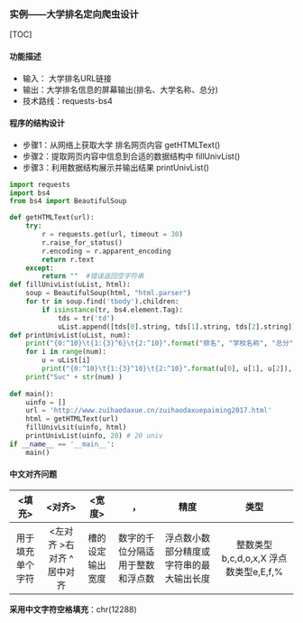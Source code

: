 ### 实例——大学排名定向爬虫设计

[TOC]

#### 功能描述
- 输入： 大学排名URL链接
- 输出：大学排名信息的屏幕输出(排名、大学名称、总分)
- 技术路线：requests-bs4
#### 程序的结构设计
- 步骤1：从网络上获取大学 排名网页内容
  getHTMLText()
- 步骤2：提取网页内容中信息到合适的数据结构中
  fillUnivList()
- 步骤3：利用数据结构展示并输出结果
  printUnivList()

```python
import requests
import bs4
from bs4 import BeautifulSoup

def getHTMLText(url):
    try:
        r = requests.get(url, timeout = 30)
        r.raise_for_status()
        r.encoding = r.apparent_encoding
        return r.text
    except:
        return ""  #错误返回空字符串
def fillUnivList(uList, html):
    soup = BeautifulSoup(html, "html.parser")
    for tr in soup.find('tbody').children:
        if isinstance(tr, bs4.element.Tag):
            tds = tr('td')
            uList.append([tds[0].string, tds[1].string, tds[2].string])
def printUnivList(uList, num):
    print("{0:^10}\t{1:{3}^6}\t{2:^10}".format("排名", "学校名称", "总分", chr(12288)))
    for i in range(num):
        u = uList[i]
        print("{0:^10}\t{1:{3}^10}\t{2:^10}".format(u[0], u[1], u[2]), chr(12288))
    print("Suc" + str(num) )
    
def main():
    uinfo = []
    url = 'http://www.zuihaodaxue.cn/zuihaodaxuepaiming2017.html'
    html = getHTMLText(url)
    fillUnivLsit(uinfo, html)
    printUnivList(uinfo, 20) # 20 univ
if __name__ == '__main__':
    main()
```

#### 中文对齐问题

|  \<填充>   |       \<对齐>       |  \<宽度>   |        ，         |          精度          |              类型              |
| :------: | :---------------: | :------: | :--------------: | :------------------: | :--------------------------: |
| 用于填充单个字符 | <左对齐  >右对齐  ^居中对齐 | 槽的设定输出宽度 | 数字的千位分隔适用于整数和浮点数 | 浮点数小数部分精度或字符串的最大输出长度 | 整数类型b,c,d,o,x,X 浮点数类型e,E,f,% |

**采用中文字符空格填充**：chr(12288)
